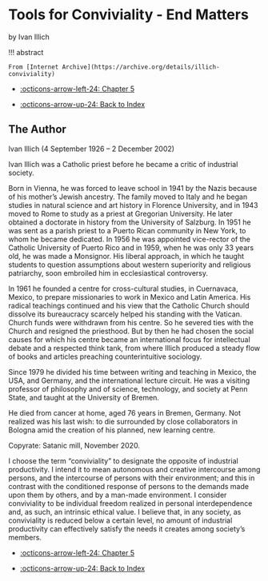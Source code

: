 # Tools for Conviviality - End Matters

by Ivan Illich

!!! abstract

    From [Internet Archive](https://archive.org/details/illich-conviviality)

<div class="grid cards" markdown>

- [:octicons-arrow-left-24: Chapter 5](./Part_5.md)

- [:octicons-arrow-up-24: Back to Index](./index.md)

</div>

## The Author

Ivan Illich (4 September 1926 – 2 December 2002)

Ivan Illich was a Catholic priest before he became a critic of industrial society.

Born in Vienna, he was forced to leave school in 1941 by the Nazis because of his mother’s Jewish ancestry. The family moved to Italy and he began studies in natural science and art history in Florence University, and in 1943 moved to Rome to study as a priest at Gregorian University. He later obtained a doctorate in history from the University of Salzburg. In 1951 he was sent as a parish priest to a Puerto Rican community in New York, to whom he became dedicated. In 1956 he was appointed vice-rector of the Catholic University of Puerto Rico and in 1959, when he was only 33 years old, he was made a Monsignor. His liberal approach, in which he taught students to question assumptions about western superiority and religious patriarchy, soon embroiled him in ecclesiastical controversy.

In 1961 he founded a centre for cross-cultural studies, in Cuernavaca, Mexico, to prepare missionaries to work in Mexico and Latin America. His radical teachings continued and his view that the Catholic Church should dissolve its bureaucracy scarcely helped his standing with the Vatican. Church funds were withdrawn from his centre. So he severed ties with the Church and resigned the priesthood. But by then he had chosen the social causes for which his centre became an international focus for intellectual debate and a respected think tank, from where Illich produced a steady flow of books and articles preaching counterintuitive sociology.

Since 1979 he divided his time between writing and teaching in Mexico, the USA, and Germany, and the international lecture circuit. He was a visiting professor of philosophy and of science, technology, and society at Penn State, and taught at the University of Bremen.

He died from cancer at home, aged 76 years in Bremen, Germany. Not realized was his last wish: to die surrounded by close collaborators in Bologna amid the creation of his planned, new learning centre.

Copyrate: Satanic mill, November 2020.

I choose the term “conviviality” to designate the opposite of industrial productivity. I intend it to mean autonomous and creative intercourse among persons, and the intercourse of persons with their environment; and this in contrast with the conditioned response of persons to the demands made upon them by others, and by a man-made environment. I consider conviviality to be individual freedom realized in personal interdependence and, as such, an intrinsic ethical value. I believe that, in any society, as conviviality is reduced below a certain level, no amount of industrial productivity can effectively satisfy the needs it creates among society’s members.

<div class="grid cards" markdown>

- [:octicons-arrow-left-24: Chapter 5](./Part_5.md)

- [:octicons-arrow-up-24: Back to Index](./index.md)

</div>
